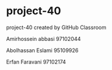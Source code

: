 # project-40
project-40 created by GitHub Classroom

Amirhossein abbasi
97102044

Abolhassan Eslami
95109926

Erfan Faravani
97102174

